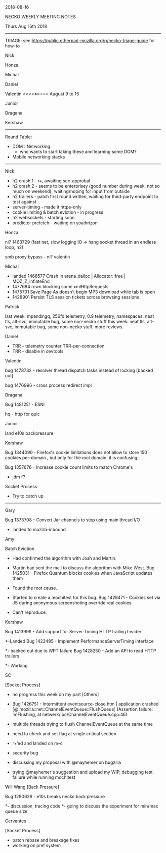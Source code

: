 2018-08-16

NECKO WEEKLY MEETING NOTES

Thurs Aug 16th 2018

-----------------------------------------------
TRIAGE: see https://public.etherpad-mozilla.org/p/necko-triage-guide for how-to

Nick

Honza

Michal

Daniel

Valentin  <<<<<===== August 9 to 16

Junior

Dragana

Kershaw

----------------------------------------------
Round Table:

- DOM : Networking
   - who wants to start taking these and learning some DOM?
- Mobile networking stacks

----------------
Nick

- h2 crash 1 - r+, awaiting sec-approbal
- h2 crash 2 - seems to be enterprisey (good number during week, not so much on weekend), waiting/hoping for input from outside
- h2 trailers - patch first round written, waiting for third-party endpoint to test against
- server-timing - made it https-only
- cookie limiting & batch eviction - in progress
- h2 websockets - starting soon
- predictor prefetch - waiting on yoathrizon

Honza

ni? 1463729 (fast net, slow logging IO -> hang socket thread in an endless loop, h2)

smb proxy bypass - ni? valentin

Michal

 - landed 1466577 Crash in arena_dalloc | Allocator<T>::free | MOZ_Z_inflateEnd
 - 1477684 rcwn blocking some xmlHttpRequests
 - 1475701 Save Page As doesn't begin MP3 download while tab is open
 - 1428901 Persist TLS session tickets across browsing sessions

Patrick

  last week: mpendingq, 256fd telemetry, 0.9 telemetry, namespaces, neat tls, alt-svc, immutable bug, some non-necko stuff
  this week: neat tls, alt-svc, immutable bug, some non-necko stuff. more reviews.

Daniel

 - TRR - telemetry counter TRR-per-connection
 - TRR - disable in devtools

Valentin

bug 1478732 - resolver thread dispatch tasks instead of locking [backed out]

bug 1476996 - cross process redirect impl

Dragana

Bug 1481251 - ESNI

hq - http for quic

Junior

land e10s backpressure

Kershaw

Bug 1344090 - Firefox's cookie limitations does not allow to store 150 cookies per-domain , but only for the root domain, it is confusing.

Bug 1357676 - Increase cookie count limits to match Chrome's

 - jdm f?

Socket Process

 - Try to catch up

-----------
Gary

Bug 1373708 - Convert Jar channels to stop using main thread I/O

- landed to mozilla-inbound

Amy

Batch Eviction

* Had confirmed the algorithm with Josh and Martin.
* Martin had sent the mail to discuss the algorithm with Mike West.
Bug 1425031 - Firefox Quantum blocks cookies when JavaScript updates them

* Found the root cause.
* Started to create a mochitest for this bug.
Bug 1426471 - Cookies set via JS during anonymous screenshoting override real cookies

* Can't reproduce.

Kershaw

Bug 1413999 - Add support for Server-Timing HTTP trailing header

*-Landed
Bug 1423495 - Implement PerformanceServerTiming interface

*- backed out due to WPT failure
Bug 1428250 - Add an API to read HTTP trailers

*- Working

SC

[Socket Process]

- no progress this week on my part
[Others]

- Bug 1426751 - Intermittent eventsource-close.htm | application crashed [@ mozilla::net::ChannelEventQueue::FlushQueue] (Assertion failure: !mFlushing, at netwerk/ipc/ChannelEventQueue.cpp:46)
 - multiple threads trying to flush ChannelEventQueue at the same time
 - need to check and set flag at single critical section
 - r+’ed and landed on m-c
- security bug
 - discussing my proposal with @mayhemer on bugzilla
 - trying @mayhemer's suggestion and upload my WIP, debugging test failure while running mochitest

 Will Wang
[Back Pressure]

Bug 1280629 - e10s breaks necko back pressure

*- discussion, tracing code
*- going to discuss the experiment for min/max queue size

Cervantes

[Socket Process]

- patch rebase and breakage fixes
- working on pref system
